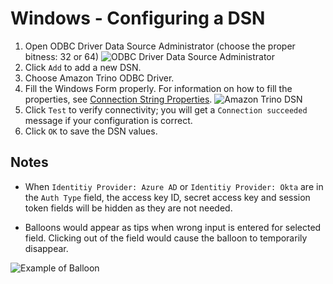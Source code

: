 # Windows - Configuring a DSN

1. Open ODBC Driver Data Source Administrator (choose the proper bitness: 32 or 64)
    ![ODBC Driver Data Source Administrator](../images/odbc-data-source-admin.png)
2. Click `Add` to add a new DSN.
3. Choose Amazon Trino ODBC Driver.
4. Fill the Windows Form properly. For information on how to fill the properties, see [Connection String Properties](connection-string.md). 
    ![Amazon Trino DSN](../images/windows-dsn-configuration.png)
5. Click `Test` to verify connectivity; you will get a `Connection succeeded` message if your configuration is correct.
6. Click `OK` to save the DSN values. 

## Notes

- When `Identitiy Provider: Azure AD` or `Identitiy Provider: Okta` are in the `Auth Type` field, the access key ID, secret access key and session token fields will be hidden as they are not needed.

- Balloons would appear as tips when wrong input is entered for selected field. Clicking out of the field would cause the balloon to temporarily disappear. 

![Example of Balloon](../images/windows-dsn-configuration-balloon.png)

